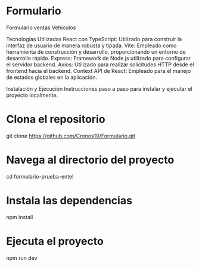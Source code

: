 
# Formulario

Formulario ventas Vehiculos


Tecnologías Utilizadas
React con TypeScript: Utilizado para construir la interfaz de usuario de manera robusta y tipada.
Vite: Empleado como herramienta de construcción y desarrollo, proporcionando un entorno de desarrollo rápido.
Express: Framework de Node.js utilizado para configurar el servidor backend.
Axios: Utilizado para realizar solicitudes HTTP desde el frontend hacia el backend.
Context API de React: Empleado para el manejo de estados globales en la aplicación.

Instalación y Ejecución
Instrucciones paso a paso para instalar y ejecutar el proyecto localmente.


# Clona el repositorio
git clone https://github.com/Cronos10/Formulario.git

# Navega al directorio del proyecto
cd formulario-prueba-entel

# Instala las dependencias
npm install

# Ejecuta el proyecto
npm run dev
